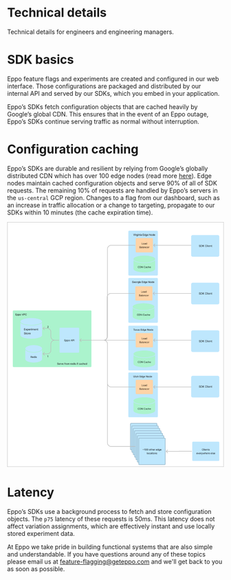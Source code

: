 # Technical details

Technical details for engineers and engineering managers.

# SDK basics

Eppo feature flags and experiments are created and configured in our web interface. Those configurations are packaged and distributed by our internal API and served by our SDKs, which you embed in your application.

Eppo’s SDKs fetch configuration objects that are cached heavily by Google’s global CDN. This ensures that in the event of an Eppo outage, Eppo’s SDKs continue serving traffic as normal without interruption.

# Configuration caching

Eppo’s SDKs are durable and resilient by relying from Google’s globally distributed CDN which has over 100 edge nodes (read more [here](https://cloud.google.com/cdn/docs#docs)). Edge nodes maintain cached configuration objects and serve 90% of all of SDK requests. The remaining 10% of requests are handled by Eppo’s servers in the `us-central` GCP region. Changes to a flag from our dashboard, such as an increase in traffic allocation or a change to targeting, propagate to our SDKs within 10 minutes (the cache expiration time).

![Allocation waterfall](../../static/img/feature-flagging/caching.png)

# Latency

Eppo’s SDKs use a background process to fetch and store configuration objects. The `p75` latency of these requests is 50ms. This latency does not affect variation assignments, which are effectively instant and use locally stored experiment data.

At Eppo we take pride in building functional systems that are also simple and understandable. If you have questions around any of these topics please email us at feature-flagging@geteppo.com and we'll get back to you as soon as possible.
